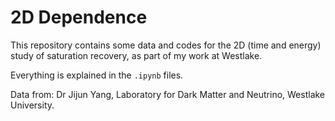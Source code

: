 # 2D Dependence
This repository contains some data and codes for the 2D (time and energy) study of saturation recovery, as part of my work at Westlake. 

Everything is explained in the ```.ipynb``` files. 

Data from: Dr Jijun Yang, Laboratory for Dark Matter and Neutrino, Westlake University. 